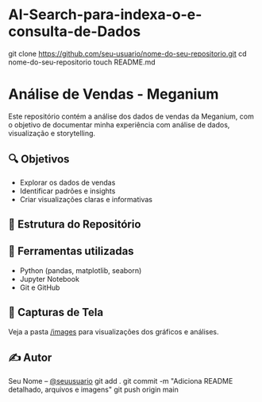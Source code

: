 # AI-Search-para-indexa-o-e-consulta-de-Dados
git clone https://github.com/seu-usuario/nome-do-seu-repositorio.git
cd nome-do-seu-repositorio
touch README.md
# Análise de Vendas - Meganium

Este repositório contém a análise dos dados de vendas da Meganium, com o objetivo de documentar minha experiência com análise de dados, visualização e storytelling.

## 🔍 Objetivos

- Explorar os dados de vendas
- Identificar padrões e insights
- Criar visualizações claras e informativas

## 📁 Estrutura do Repositório
## 🧪 Ferramentas utilizadas

- Python (pandas, matplotlib, seaborn)
- Jupyter Notebook
- Git e GitHub

## 📸 Capturas de Tela

Veja a pasta [/images](images/) para visualizações dos gráficos e análises.

## ✍️ Autor

Seu Nome – [@seuusuario](https://github.com/seuusuario)
git add .
git commit -m "Adiciona README detalhado, arquivos e imagens"
git push origin main

